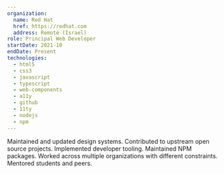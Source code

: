```yaml
---
organization:
  name: Red Hat
  href: https://redhat.com
  address: Remote (Israel)
role: Principal Web Developer
startDate: 2021-10
endDate: Present
technologies:
  - html5
  - css3
  - javascript
  - typescript
  - web-components
  - a11y
  - github
  - 11ty
  - nodejs
  - npm
---
```


Maintained and updated design systems. Contributed to upstream open source
projects. Implemented developer tooling. Maintained NPM packages. Worked across
multiple organizations with different constraints. Mentored students and peers.
